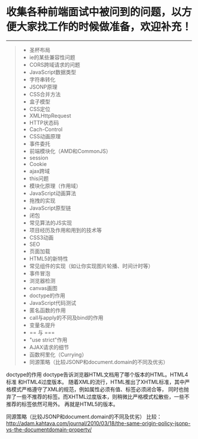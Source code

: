 # 收集各种前端面试中被问到的问题，以方便大家找工作的时候做准备，欢迎补充！
------
> * 圣杯布局
> * ie的某些兼容性问题
> * CORS跨域请求的问题
> * JavaScript数据类型
> * 字符串转化
> * JSONP原理
> * CSS合并方法
> * 盒子模型
> * CSS定位
> * XMLHttpRequest
> * HTTP状态码
> * Cach-Control
> * CSS动画原理
> * 事件委托
> * 前端模块化（AMD和CommonJS）
> * session
> * Cookie
> * ajax跨域
> * this问题
> * 模块化原理（作用域）
> * JavaScript动画算法
> * 拖拽的实现
> * JavaScript原型链
> * 闭包
> * 常见算法的JS实现
> * 项目经历及作用和用到的技术等
> * CSS3动画
> * SEO
> * 页面加载
> * HTML5的新特性
> * 常见组件的实现（如让你实现图片轮播、时间计时等）
> * 事件冒泡
> * 浏览器检测
> * canvas画图
> * doctype的作用
> * JavaScript代码测试
> * 匿名函数的作用
> * call与apply的不同及bind的作用
> * 变量名提升
> * == 与 ===
> * "use strict"作用
> * AJAX请求的细节
> * 函数柯里化（Currying）
> * 同源策略（比较JSONP和document.domain的不同及优劣）

doctype的作用
doctype告诉浏览器HTML文档用了哪个版本的HTML。HTML4 标准 和HTML4过度版本。
随着XML的流行，HTML推出了XHTML标准，其中严格模式严格遵守了XML的规范，例如属性必须有值、标签必须闭合等，
同时也抛弃了一些不推荐的标签。而XHTML过度版本，则稍微比严格模式松散些，一些不推荐的标签依然可用外。
再就是HTML5的版本。


同源策略（比较JSONP和document.domain的不同及优劣）
比较：http://adam.kahtava.com/journal/2010/03/18/the-same-origin-policy-jsonp-vs-the-documentdomain-property/
